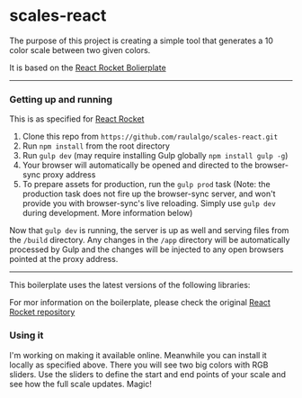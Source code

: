 scales-react
============

The purpose of this project is creating a simple tool that generates a 10 color scale between two given colors.

It is based on the [React Rocket Bolierplate](https://github.com/jakemmarsh/react-rocket-boilerplate)

---

### Getting up and running

This is as specified for [React Rocket](https://github.com/jakemmarsh/react-rocket-boilerplate)

1. Clone this repo from `https://github.com/raulalgo/scales-react.git`
2. Run `npm install` from the root directory
3. Run `gulp dev` (may require installing Gulp globally `npm install gulp -g`)
4. Your browser will automatically be opened and directed to the browser-sync proxy address
5. To prepare assets for production, run the `gulp prod` task (Note: the production task does not fire up the browser-sync server, and won't provide you with browser-sync's live reloading. Simply use `gulp dev` during development. More information below)

Now that `gulp dev` is running, the server is up as well and serving files from the `/build` directory. Any changes in the `/app` directory will be automatically processed by Gulp and the changes will be injected to any open browsers pointed at the proxy address.

---

This boilerplate uses the latest versions of the following libraries:

For mor information on the boilerplate, please check the original [React Rocket repository](https://github.com/jakemmarsh/react-rocket-boilerplate)

### Using it

I'm working on making it available online. Meanwhile you can install it locally as specified above. There you will see two big colors with RGB sliders. Use the sliders to define the start and end points of your scale and see how the full scale updates. Magic!